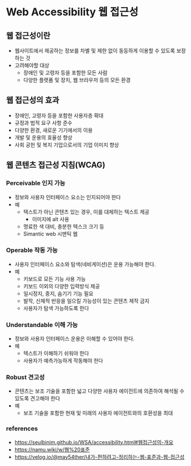 # Web Accessibility 웹 접근성

## 웹 접근성이란
- 웹사이트에서 제공하는 정보를 차별 및 제한 없이 동등하게 이용할 수 있도록 보장하는 것
- 고려해야할 대상
  - 장애인 및 고령자 등을 포함한 모든 사람
  - 다양한 플랫폼 및 장치, 웹 브라우저 등의 모든 환경

## 웹 접근성의 효과
- 장애인, 고령자 등을 포함한 사용자층 확대
- 규정과 법적 요구 사항 준수
- 다양한 환경, 새로운 기기에서의 이용
- 개발 및 운용의 효율성 향상
- 사회 공헌 및 복지 기업으로서의 기업 이미지 향상

## 웹 콘텐츠 접근성 지침(WCAG)
### Perceivable 인지 가능
- 정보와 사용자 인터페이스 요소는 인지되어야 한다
- 예
  - 텍스트가 아닌 콘텐츠 있는 경우, 이를 대체하는 텍스트 제공
    - 이미지에 alt 사용
  - 명료한 색 대비, 충분한 텍스크 크기 등
  - Simantic web 시맨틱 웹
### Operable 작동 가능
- 사용자 인터페이스 요소와 탐색(네비게이션)은 운용 가능해야 한다.
- 예
  - 키보드로 모든 기능 사용 가능
  - 키보드 이외의 다양한 입력방식 제공
  - 일시정지, 중지, 숨기기 기능 필요
  - 발작, 신체적 반응을 일으킬 가능성이 있는 콘텐츠 제작 금지
  - 사용자가 탐색 가능하도록 한다
### Understandable 이해 가능
- 정보와 사용자 인터페이스 운용은 이해할 수 있어야 한다.
- 예
  - 텍스트가 이해하기 쉬워야 한다
  - 사용자가 예측가능하게 작동해야 한다
### Robust 견고성
- 콘텐츠는 보조 기술을 포함한 넓고 다양한 사용자 에이전트에 의존하여 해석될 수 있도록 견고해야 한다
- 예
  -  보조 기술을 포함한 현재 및 미래의 사용자 에이전트와의 호환성을 최대
    

### references
- https://seulbinim.github.io/WSA/accessibility.html#웹접근성의-개요
- https://namu.wiki/w/웹%20표준
- https://velog.io/@may54ther/내가-편하려고-정리하는-웹-표준과-웹-접근성